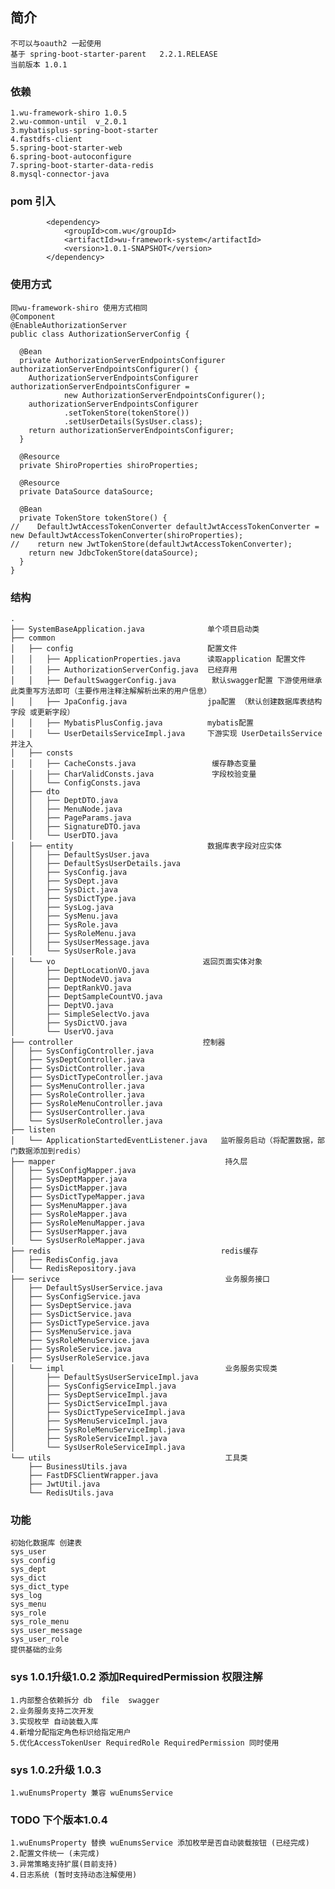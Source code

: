## 简介
    不可以与oauth2 一起使用
    基于 spring-boot-starter-parent   2.2.1.RELEASE
    当前版本 1.0.1
    
### 依赖
    1.wu-framework-shiro 1.0.5
    2.wu-common-until  v_2.0.1
    3.mybatisplus-spring-boot-starter
    4.fastdfs-client
    5.spring-boot-starter-web
    6.spring-boot-autoconfigure
    7.spring-boot-starter-data-redis
    8.mysql-connector-java
    

### pom 引入
            <dependency>
                <groupId>com.wu</groupId>
                <artifactId>wu-framework-system</artifactId>
                <version>1.0.1-SNAPSHOT</version>
            </dependency>

### 使用方式      
    同wu-framework-shiro 使用方式相同
    @Component
    @EnableAuthorizationServer
    public class AuthorizationServerConfig {
    
      @Bean
      private AuthorizationServerEndpointsConfigurer authorizationServerEndpointsConfigurer() {
        AuthorizationServerEndpointsConfigurer authorizationServerEndpointsConfigurer =
                new AuthorizationServerEndpointsConfigurer();
        authorizationServerEndpointsConfigurer
                .setTokenStore(tokenStore())
                .setUserDetails(SysUser.class);
        return authorizationServerEndpointsConfigurer;
      }
    
      @Resource
      private ShiroProperties shiroProperties;
    
      @Resource
      private DataSource dataSource;
    
      @Bean
      private TokenStore tokenStore() {
    //    DefaultJwtAccessTokenConverter defaultJwtAccessTokenConverter = new DefaultJwtAccessTokenConverter(shiroProperties);
    //    return new JwtTokenStore(defaultJwtAccessTokenConverter);
        return new JdbcTokenStore(dataSource);
      }
    }

    
### 结构
    .
    ├── SystemBaseApplication.java              单个项目启动类
    ├── common                          
    │   ├── config                              配置文件
    │   │   ├── ApplicationProperties.java      读取application 配置文件
    │   │   ├── AuthorizationServerConfig.java  已经弃用
    │   │   ├── DefaultSwaggerConfig.java        默认swagger配置 下游使用继承此类重写方法即可（主要作用注释注解解析出来的用户信息）
    │   │   ├── JpaConfig.java                  jpa配置 （默认创建数据库表结构字段 或更新字段）
    │   │   ├── MybatisPlusConfig.java          mybatis配置
    │   │   └── UserDetailsServiceImpl.java     下游实现 UserDetailsService 并注入
    │   ├── consts                              
    │   │   ├── CacheConsts.java                 缓存静态变量
    │   │   ├── CharValidConsts.java             字段校验变量
    │   │   └── ConfigConsts.java                   
    │   ├── dto                                 
    │   │   ├── DeptDTO.java
    │   │   ├── MenuNode.java
    │   │   ├── PageParams.java
    │   │   ├── SignatureDTO.java
    │   │   └── UserDTO.java
    │   ├── entity                              数据库表字段对应实体
    │   │   ├── DefaultSysUser.java
    │   │   ├── DefaultSysUserDetails.java
    │   │   ├── SysConfig.java
    │   │   ├── SysDept.java
    │   │   ├── SysDict.java
    │   │   ├── SysDictType.java
    │   │   ├── SysLog.java
    │   │   ├── SysMenu.java
    │   │   ├── SysRole.java
    │   │   ├── SysRoleMenu.java
    │   │   ├── SysUserMessage.java
    │   │   └── SysUserRole.java
    │   └── vo                                 返回页面实体对象
    │       ├── DeptLocationVO.java
    │       ├── DeptNodeVO.java
    │       ├── DeptRankVO.java
    │       ├── DeptSampleCountVO.java
    │       ├── DeptVO.java
    │       ├── SimpleSelectVo.java
    │       ├── SysDictVO.java
    │       └── UserVO.java
    ├── controller                             控制器
    │   ├── SysConfigController.java
    │   ├── SysDeptController.java
    │   ├── SysDictController.java
    │   ├── SysDictTypeController.java
    │   ├── SysMenuController.java
    │   ├── SysRoleController.java
    │   ├── SysRoleMenuController.java
    │   ├── SysUserController.java
    │   └── SysUserRoleController.java
    ├── listen                                
    │   └── ApplicationStartedEventListener.java   监听服务启动（将配置数据，部门数据添加到redis）
    ├── mapper                                      持久层
    │   ├── SysConfigMapper.java
    │   ├── SysDeptMapper.java
    │   ├── SysDictMapper.java
    │   ├── SysDictTypeMapper.java
    │   ├── SysMenuMapper.java
    │   ├── SysRoleMapper.java
    │   ├── SysRoleMenuMapper.java
    │   ├── SysUserMapper.java
    │   └── SysUserRoleMapper.java
    ├── redis                                      redis缓存
    │   ├── RedisConfig.java
    │   └── RedisRepository.java
    ├── serivce                                     业务服务接口
    │   ├── DefaultSysUserService.java
    │   ├── SysConfigService.java
    │   ├── SysDeptService.java
    │   ├── SysDictService.java
    │   ├── SysDictTypeService.java
    │   ├── SysMenuService.java
    │   ├── SysRoleMenuService.java
    │   ├── SysRoleService.java
    │   ├── SysUserRoleService.java
    │   └── impl                                    业务服务实现类
    │       ├── DefaultSysUserServiceImpl.java
    │       ├── SysConfigServiceImpl.java
    │       ├── SysDeptServiceImpl.java
    │       ├── SysDictServiceImpl.java
    │       ├── SysDictTypeServiceImpl.java
    │       ├── SysMenuServiceImpl.java
    │       ├── SysRoleMenuServiceImpl.java
    │       ├── SysRoleServiceImpl.java
    │       └── SysUserRoleServiceImpl.java
    └── utils                                       工具类
        ├── BusinessUtils.java
        ├── FastDFSClientWrapper.java
        ├── JwtUtil.java
        └── RedisUtils.java
### 功能
    初始化数据库 创建表
    sys_user
    sys_config
    sys_dept
    sys_dict
    sys_dict_type
    sys_log
    sys_menu
    sys_role
    sys_role_menu
    sys_user_message
    sys_user_role
    提供基础的业务
### sys 1.0.1升级1.0.2 添加RequiredPermission 权限注解
    1.内部整合依赖拆分 db  file  swagger
    2.业务服务支持二次开发
    3.实现枚举 自动装载入库
    4.新增分配指定角色标识给指定用户
    5.优化AccessTokenUser RequiredRole RequiredPermission 同时使用
### sys 1.0.2升级 1.0.3
    1.wuEnumsProperty 兼容 wuEnumsService
### TODO 下个版本1.0.4
    1.wuEnumsProperty 替换 wuEnumsService 添加枚举是否自动装载按钮 (已经完成)
    2.配置文件统一 (未完成)
    3.异常策略支持扩展(目前支持)
    4.日志系统 (暂时支持动态注解使用)


    